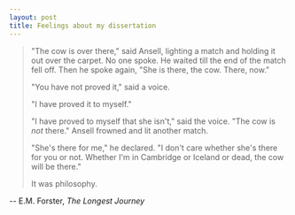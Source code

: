 ```yaml
---
layout: post
title: Feelings about my dissertation
---
```


<blockquote>
<p>"The cow is over there," said Ansell, lighting a match and holding it out over the carpet. No one spoke. He waited till the end of the match fell off. Then he spoke again, "She is there, the cow. There, now."</p>
<p>"You have not proved it," said a voice.</p>
<p>"I have proved it to myself."</p>
<p>"I have proved to myself that she isn't," said the voice. "The cow is <em>not</em> there." Ansell frowned and lit another match.</p>
<p>"She's there for me," he declared. "I don't care whether she's there for you or not. Whether I'm in Cambridge or Iceland or dead, the cow will be there."</p>
<p>It was philosophy.</p>
</blockquote>

-- E.M. Forster, _The Longest Journey_